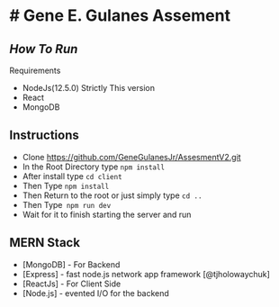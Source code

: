 # # Gene E. Gulanes Assement
## _How To Run_




Requirements

- NodeJs(12.5.0) Strictly This version
- React
- MongoDB


## Instructions

- Clone https://github.com/GeneGulanesJr/AssesmentV2.git
- In the Root Directory type ```npm install ```
- After install type ```cd client```
- Then Type ```npm install```
- Then Return to the root or just simply type ```cd ..```
- Then Type``` npm run dev```
- Wait for it to finish starting the server and run





## MERN Stack




- [MongoDB] - For Backend
- [Express] - fast node.js network app framework [@tjholowaychuk]
- [ReactJs] - For Client Side
- [Node.js] - evented I/O for the backend





